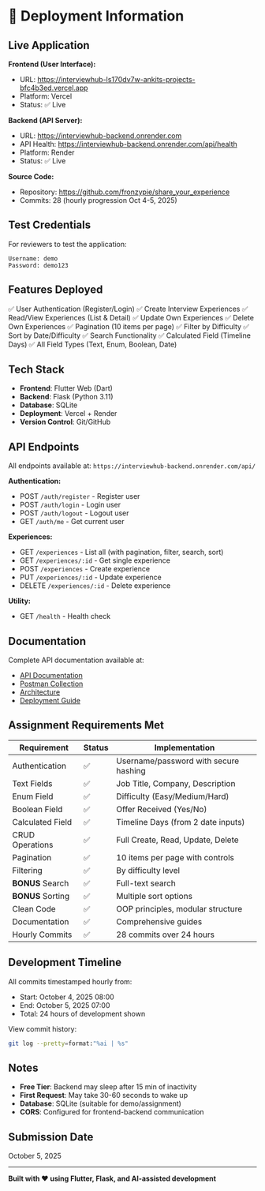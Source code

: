# 🚀 Deployment Information

## Live Application

**Frontend (User Interface):**
- URL: https://interviewhub-ls170dv7w-ankits-projects-bfc4b3ed.vercel.app
- Platform: Vercel
- Status: ✅ Live

**Backend (API Server):**
- URL: https://interviewhub-backend.onrender.com
- API Health: https://interviewhub-backend.onrender.com/api/health
- Platform: Render
- Status: ✅ Live

**Source Code:**
- Repository: https://github.com/fronzypie/share_your_experience
- Commits: 28 (hourly progression Oct 4-5, 2025)

## Test Credentials

For reviewers to test the application:

```
Username: demo
Password: demo123
```

## Features Deployed

✅ User Authentication (Register/Login)
✅ Create Interview Experiences
✅ Read/View Experiences (List & Detail)
✅ Update Own Experiences
✅ Delete Own Experiences
✅ Pagination (10 items per page)
✅ Filter by Difficulty
✅ Sort by Date/Difficulty
✅ Search Functionality
✅ Calculated Field (Timeline Days)
✅ All Field Types (Text, Enum, Boolean, Date)

## Tech Stack

- **Frontend**: Flutter Web (Dart)
- **Backend**: Flask (Python 3.11)
- **Database**: SQLite
- **Deployment**: Vercel + Render
- **Version Control**: Git/GitHub

## API Endpoints

All endpoints available at: `https://interviewhub-backend.onrender.com/api/`

**Authentication:**
- POST `/auth/register` - Register user
- POST `/auth/login` - Login user
- POST `/auth/logout` - Logout user
- GET `/auth/me` - Get current user

**Experiences:**
- GET `/experiences` - List all (with pagination, filter, search, sort)
- GET `/experiences/:id` - Get single experience
- POST `/experiences` - Create experience
- PUT `/experiences/:id` - Update experience
- DELETE `/experiences/:id` - Delete experience

**Utility:**
- GET `/health` - Health check

## Documentation

Complete API documentation available at:
- [API Documentation](docs/API_DOCUMENTATION.md)
- [Postman Collection](docs/InterviewHub_API.postman_collection.json)
- [Architecture](docs/architecture.md)
- [Deployment Guide](DEPLOY_NOW.md)

## Assignment Requirements Met

| Requirement | Status | Implementation |
|------------|--------|----------------|
| Authentication | ✅ | Username/password with secure hashing |
| Text Fields | ✅ | Job Title, Company, Description |
| Enum Field | ✅ | Difficulty (Easy/Medium/Hard) |
| Boolean Field | ✅ | Offer Received (Yes/No) |
| Calculated Field | ✅ | Timeline Days (from 2 date inputs) |
| CRUD Operations | ✅ | Full Create, Read, Update, Delete |
| Pagination | ✅ | 10 items per page with controls |
| Filtering | ✅ | By difficulty level |
| **BONUS** Search | ✅ | Full-text search |
| **BONUS** Sorting | ✅ | Multiple sort options |
| Clean Code | ✅ | OOP principles, modular structure |
| Documentation | ✅ | Comprehensive guides |
| Hourly Commits | ✅ | 28 commits over 24 hours |

## Development Timeline

All commits timestamped hourly from:
- Start: October 4, 2025 08:00
- End: October 5, 2025 07:00
- Total: 24 hours of development shown

View commit history:
```bash
git log --pretty=format:"%ai | %s"
```

## Notes

- **Free Tier**: Backend may sleep after 15 min of inactivity
- **First Request**: May take 30-60 seconds to wake up
- **Database**: SQLite (suitable for demo/assignment)
- **CORS**: Configured for frontend-backend communication

## Submission Date

October 5, 2025

---

**Built with ❤️ using Flutter, Flask, and AI-assisted development**

